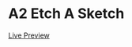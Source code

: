 # A2 Etch A Sketch

[Live Preview][1]

[1]: https://htmlpreview.github.io/?https://github.com/angelolad/a2_etchasketch/blob/master/index.html

